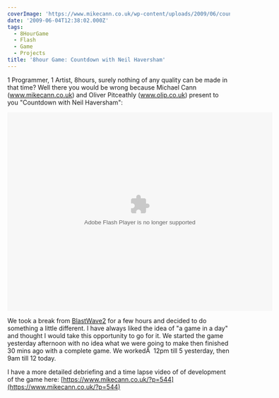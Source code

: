 ```yaml
---
coverImage: 'https://www.mikecann.co.uk/wp-content/uploads/2009/06/countdown.png'
date: '2009-06-04T12:38:02.000Z'
tags:
  - 8HourGame
  - Flash
  - Game
  - Projects
title: '8hour Game: Countdown with Neil Haversham'
---
```


1 Programmer, 1 Artist, 8hours, surely nothing of any quality can be made in that time? Well there you would be wrong because Michael Cann (www.mikecann.co.uk) and Oliver Pitceathly (www.olip.co.uk) present to you "Countdown with Neil Haversham":

<!-- more -->

<object width="600" height="450" data="https://www.mikecann.co.uk/projects/countdown/Countdown.swf" type="application/x-shockwave-flash"><param name="src" value="https://www.mikecann.co.uk/projects/countdown/Countdown.swf" /></object>

We took a break from [BlastWave2](https://www.mikecann.co.uk/?p=513) for a few hours and decided to do something a little different. I have always liked the idea of "a game in a day" and thought I would take this opportunity to go for it. We started the game yesterday afternoon with no idea what we were going to make then finished 30 mins ago with a complete game. We workedÂ  12pm till 5 yesterday, then 9am till 12 today.

I have a more detailed debriefing and a time lapse video of of development of the game here: [https://www.mikecann.co.uk/?p=544](https://www.mikecann.co.uk/?p=544)
